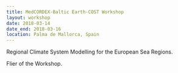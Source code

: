 ```yaml
---
title: MedCORDEX‐Baltic Earth‐COST Workshop
layout: workshop
date: 2018-03-14
date_end: 2018-03-16
location: Palma de Mallorca, Spain
---
```


Regional Climate System Modelling for the European Sea Regions.

Flier of the Workshop.